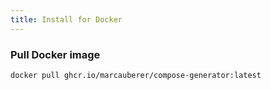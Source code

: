 ```yaml
---
title: Install for Docker
---
```


### Pull Docker image
```sh
docker pull ghcr.io/marcauberer/compose-generator:latest
```
